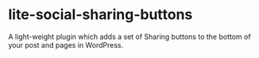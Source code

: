lite-social-sharing-buttons
===========================

A light-weight plugin which adds a set of Sharing buttons to the bottom of your post and pages in WordPress.
